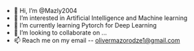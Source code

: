 - 👋 Hi, I’m @Mazly2004
- 👀 I’m interested in Artificial Intelligence and Machine learning
- 🌱 I’m currently learning Pytorch for Deep Learning 
- 💞️ I’m looking to collaborate on ...
- 📫 Reach me on my email -- olivermazorodze1@gmail.com

<!---
Mazly2004/Mazly2004 is a ✨ special ✨ repository because its `README.md` (this file) appears on your GitHub profile.
You can click the Preview link to take a look at your changes.
--->
